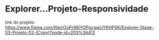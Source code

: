 # Explorer...Projeto-Responsividade
link do projeto:
https://www.figma.com/file/rOoPr9I6YOPpcgwUYKHPSK/Explorer-Stage-03-Projeto-02-(Copy)?node-id=203%3A412

